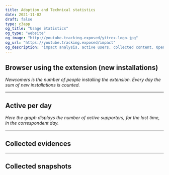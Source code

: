 ```yaml
---
title: Adoption and Technical statistics
date: 2021-11-02
draft: false
type: c3app
og_title: "Usage Statistics"
og_type: "website"
og_image: "http://youtube.tracking.exposed/yttrex-logo.jpg"
og_url: "https://youtube.tracking.exposed/impact"
og_description: "impact analysis, active users, collected content. Open-data as long as is privacy preserving"
---
```


<!-- the graphs are appended in the 'div'. the ID #impression-graph is referenced in hugo-theme-trex/layouts/c3app/single.html -->

## Browser using the extension (new installations)
<div id="supporters-graph" class="c3graph"></div>

_Newcomers is the number of people installing the extension. Every day the sum of new installations is counted._

---

## Active per day
<div id="active-graph" class="c3graph"></div>

_Here the graph displays the number of active supporters, for the last time, in the correspondent day._

---

## Collected evidences
<div id="metadata-graph" class="c3graph"></div>

---
## Collected snapshots
<div id="htmls-graph" class="c3graph"></div>
